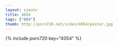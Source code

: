 ```yaml
--- 
layout: sieutv
title: 4054
tags: ["004"]
thumb: http://porn720.net/video/4054/poster.jpg
---
```

{% include porn720 key="4054" %} 
